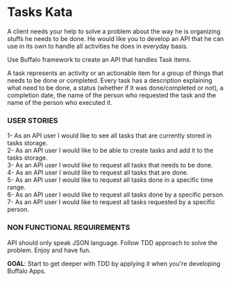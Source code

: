 # Tasks Kata

A client needs your help  to solve a problem about the way he is organizing stuffs he needs to be done. He would like you to develop an API that he can use in its own to handle all activities he does in everyday basis.  

Use Buffalo framework to create an API that handles Task items.


A task represents an activity or an actionable item for a group of things that needs to be done or completed. Every task has a description explaining what need to be done, a status (whether if it was done/completed or not), a completion date, the name of the person who requested the task and the name of the person who executed it.

### USER STORIES
1- As an API user I would like to see all tasks that are currently stored in tasks storage.   
2- As an API user I would like to be able to create tasks and add it to the tasks storage.  
3- As an API user I would like to request all tasks that needs to be done.  
4- As an API user I would like to request all tasks that are done.  
5- As an API user I would like to request all tasks done in a specific time range.  
6- As an API user I would like to request all tasks done by a specific person.  
7- As an API user I would like to request all tasks requested by a specific person.  


### NON FUNCTIONAL REQUIREMENTS

API should only speak JSON language.
Follow TDD approach to solve the problem.
Enjoy and have fun.


**GOAL**: Start to get deeper with TDD by applying it when you're developing Buffalo Apps.

